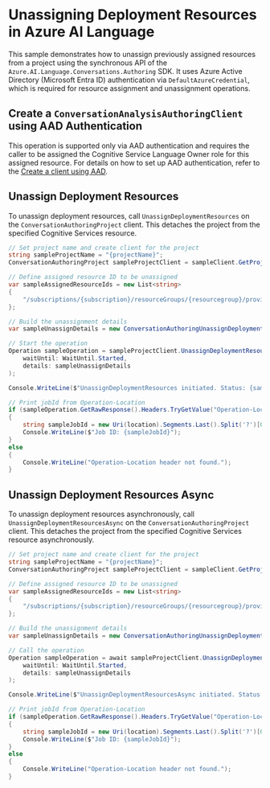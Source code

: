 # Unassigning Deployment Resources in Azure AI Language

This sample demonstrates how to unassign previously assigned resources from a project using the synchronous API of the `Azure.AI.Language.Conversations.Authoring` SDK.
It uses Azure Active Directory (Microsoft Entra ID) authentication via `DefaultAzureCredential`, which is required for resource assignment and unassignment operations.

## Create a `ConversationAnalysisAuthoringClient` using AAD Authentication

This operation is supported only via AAD authentication and requires the caller to be assigned the Cognitive Service Language Owner role for this assigned resource.
For details on how to set up AAD authentication, refer to the [Create a client using AAD](https://github.com/Azure/azure-sdk-for-net/blob/main/sdk/cognitivelanguage/Azure.AI.Language.Conversations.Authoring/README.md#create-a-client-using-azure-active-directory-authentication).

## Unassign Deployment Resources

To unassign deployment resources, call `UnassignDeploymentResources` on the `ConversationAuthoringProject` client. This detaches the project from the specified Cognitive Services resource.

```C# Snippet:Sample18_ConversationsAuthoring_UnassignDeploymentResources
// Set project name and create client for the project
string sampleProjectName = "{projectName}";
ConversationAuthoringProject sampleProjectClient = sampleClient.GetProject(sampleProjectName);

// Define assigned resource ID to be unassigned
var sampleAssignedResourceIds = new List<string>
{
    "/subscriptions/{subscription}/resourceGroups/{resourcegroup}/providers/Microsoft.CognitiveServices/accounts/{sampleAccount}"
};

// Build the unassignment details
var sampleUnassignDetails = new ConversationAuthoringUnassignDeploymentResourcesDetails(sampleAssignedResourceIds);

// Start the operation
Operation sampleOperation = sampleProjectClient.UnassignDeploymentResources(
    waitUntil: WaitUntil.Started,
    details: sampleUnassignDetails
);

Console.WriteLine($"UnassignDeploymentResources initiated. Status: {sampleOperation.GetRawResponse().Status}");

// Print jobId from Operation-Location
if (sampleOperation.GetRawResponse().Headers.TryGetValue("Operation-Location", out string location))
{
    string sampleJobId = new Uri(location).Segments.Last().Split('?')[0];
    Console.WriteLine($"Job ID: {sampleJobId}");
}
else
{
    Console.WriteLine("Operation-Location header not found.");
}
```

## Unassign Deployment Resources Async

To unassign deployment resources asynchronously, call `UnassignDeploymentResourcesAsync` on the `ConversationAuthoringProject` client. This detaches the project from the specified Cognitive Services resource asynchronously.

```C# Snippet:Sample18_ConversationsAuthoring_UnassignDeploymentResourcesAsync
// Set project name and create client for the project
string sampleProjectName = "{projectName}";
ConversationAuthoringProject sampleProjectClient = sampleClient.GetProject(sampleProjectName);

// Define assigned resource ID to be unassigned
var sampleAssignedResourceIds = new List<string>
{
    "/subscriptions/{subscription}/resourceGroups/{resourcegroup}/providers/Microsoft.CognitiveServices/accounts/{sampleAccount}"
};

// Build the unassignment details
var sampleUnassignDetails = new ConversationAuthoringUnassignDeploymentResourcesDetails(sampleAssignedResourceIds);

// Call the operation
Operation sampleOperation = await sampleProjectClient.UnassignDeploymentResourcesAsync(
    waitUntil: WaitUntil.Started,
    details: sampleUnassignDetails
);

Console.WriteLine($"UnassignDeploymentResourcesAsync initiated. Status: {sampleOperation.GetRawResponse().Status}");

// Print jobId from Operation-Location
if (sampleOperation.GetRawResponse().Headers.TryGetValue("Operation-Location", out string location))
{
    string sampleJobId = new Uri(location).Segments.Last().Split('?')[0];
    Console.WriteLine($"Job ID: {sampleJobId}");
}
else
{
    Console.WriteLine("Operation-Location header not found.");
}
```
